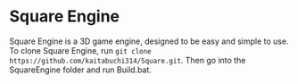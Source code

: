 # Square Engine
Square Engine is a 3D game engine, designed to be easy and simple to use. To clone Square Engine, run `git clone https://github.com/kaitabuchi314/Square.git`. Then go into the SquareEngine folder and run Build.bat.
